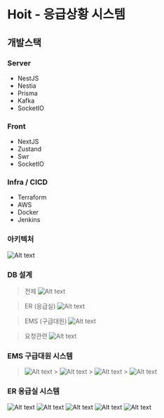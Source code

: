 # Hoit - 응급상황 시스템

## 개발스택

### Server

- NestJS
- Nestia
- Prisma
- Kafka
- SocketIO

### Front

- NextJS
- Zustand
- Swr
- SocketIO

### Infra / CICD

- Terraform
- AWS
- Docker
- Jenkins

### 아키텍처

![Alt text](../image/hoit-archi.drawio.png)

### DB 설계

> 전체
> ![Alt text](../image/%EC%A0%84%EC%B2%B4.png)

> ER (응급실)
> ![Alt text](../image/ER.png)

> EMS (구급대원)
> ![Alt text](../image/EMS.png)

> 요청관련
> ![Alt text](../image/%EC%9A%94%EC%B2%AD%EA%B4%80%EB%A0%A8.png)

### EMS 구급대원 시스템

> ![Alt text](<../image/ems/Slide 16_9 - 102.png>) > ![Alt text](<../image/ems/Slide 16_9 - 103.png>) > ![Alt text](<../image/ems/Slide 16_9 - 104.png>) > ![Alt text](<../image/ems/Slide 16_9 - 105.png>)

### ER 응급실 시스템

![Alt text](<../image/er/Slide 16_9 - 106.png>)
![Alt text](<../image/er/Slide 16_9 - 107.png>)
![Alt text](<../image/er/Slide 16_9 - 108.png>)
![Alt text](<../image/er/Slide 16_9 - 109.png>)
![Alt text](<../image/er/Slide 16_9 - 110.png>)
